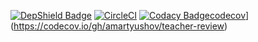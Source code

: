 [![DepShield Badge](https://depshield.sonatype.org/badges/amartyushov/worktrack/depshield.svg)](https://depshield.github.io)
[![CircleCI](https://circleci.com/gh/amartyushov/teacher-review.svg?style=svg)](https://circleci.com/gh/amartyushov/teacher-review)
[![Codacy Badge](https://api.codacy.com/project/badge/Grade/f8e0b33f25b94431969275cff29c8f19)](https://www.codacy.com/app/amartyushov/teacher-review?utm_source=github.com&amp;utm_medium=referral&amp;utm_content=amartyushov/teacher-review&amp;utm_campaign=Badge_Grade)[codecov](https://codecov.io/gh/amartyushov/teacher-review/branch/master/graph/badge.svg)](https://codecov.io/gh/amartyushov/teacher-review)
